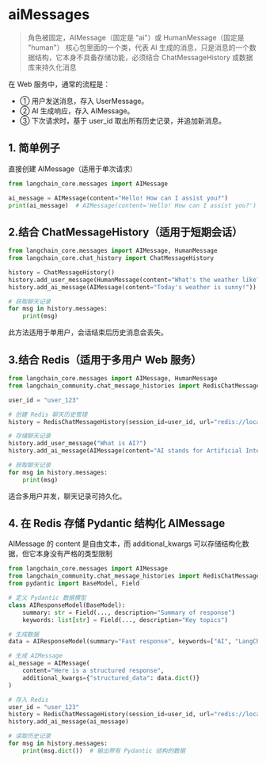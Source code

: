 # aiMessages

> 角色被固定，AIMessage（固定是 "ai"）或 HumanMessage（固定是 "human"）
> 核心包里面的一个类，代表 AI 生成的消息，只是消息的一个数据结构，它本身不具备存储功能，必须结合 ChatMessageHistory 或数据库来持久化消息

在 Web 服务中，通常的流程是：

- ① 用户发送消息，存入 UserMessage。
- ② AI 生成响应，存入 AIMessage。
- ③ 下次请求时，基于 user_id 取出所有历史记录，并追加新消息。

## 1. 简单例子

直接创建 AIMessage（适用于单次请求）

```py
from langchain_core.messages import AIMessage

ai_message = AIMessage(content="Hello! How can I assist you?")
print(ai_message)  # AIMessage(content='Hello! How can I assist you?')

```

## 2.结合 ChatMessageHistory（适用于短期会话）

```py
from langchain_core.messages import AIMessage, HumanMessage
from langchain_core.chat_history import ChatMessageHistory

history = ChatMessageHistory()
history.add_user_message(HumanMessage(content="What's the weather like?"))
history.add_ai_message(AIMessage(content="Today's weather is sunny!"))

# 获取聊天记录
for msg in history.messages:
    print(msg)

```

此方法适用于单用户，会话结束后历史消息会丢失。

## 3.结合 Redis（适用于多用户 Web 服务）

```py
from langchain_core.messages import AIMessage, HumanMessage
from langchain_community.chat_message_histories import RedisChatMessageHistory

user_id = "user_123"

# 创建 Redis 聊天历史管理
history = RedisChatMessageHistory(session_id=user_id, url="redis://localhost:6379")

# 存储聊天记录
history.add_user_message("What is AI?")
history.add_ai_message(AIMessage(content="AI stands for Artificial Intelligence."))

# 获取聊天记录
for msg in history.messages:
    print(msg)

```

适合多用户并发，聊天记录可持久化。

## 4. 在 Redis 存储 Pydantic 结构化 AIMessage

AIMessage 的 content 是自由文本，而 additional_kwargs 可以存储结构化数据，但它本身没有严格的类型限制

```py
from langchain_core.messages import AIMessage
from langchain_community.chat_message_histories import RedisChatMessageHistory
from pydantic import BaseModel, Field

# 定义 Pydantic 数据模型
class AIResponseModel(BaseModel):
    summary: str = Field(..., description="Summary of response")
    keywords: list[str] = Field(..., description="Key topics")

# 生成数据
data = AIResponseModel(summary="Fast response", keywords=["AI", "LangChain", "Python"])

# 生成 AIMessage
ai_message = AIMessage(
    content="Here is a structured response",
    additional_kwargs={"structured_data": data.dict()}
)

# 存入 Redis
user_id = "user_123"
history = RedisChatMessageHistory(session_id=user_id, url="redis://localhost:6379")
history.add_ai_message(ai_message)

# 读取历史记录
for msg in history.messages:
    print(msg.dict())  # 输出带有 Pydantic 结构的数据

```
